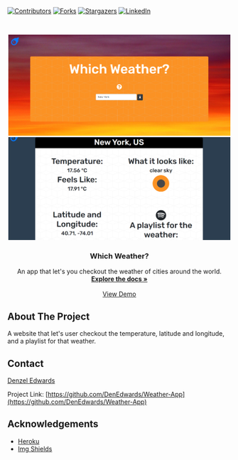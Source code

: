 [![Contributors][contributors-shield]][contributors-url]
[![Forks][forks-shield]][forks-url]
[![Stargazers][stars-shield]][stars-url]
[![LinkedIn][linkedin-shield]][linkedin-url]

<!-- PROJECT LOGO -->
<br />
<p align="center">
  <a href="https://which-weather-app.herokuapp.com">
    <img src="pictures/READMETITLE.PNG" alt="Logo" width="500" height="auto">
  </a>

  <a href="https://which-weather-app.herokuapp.com">
    <img src="pictures/READMEBODY.PNG" alt="Logo" width="500" height="auto">
  </a>


  <h3 align="center">Which Weather?</h3>

  <p align="center">
    An app that let's you checkout the weather of cities around the world.
    <br />
    <a href="https://github.com/DenEdwards/Weather-App"><strong>Explore the docs »</strong></a>
    <br />
    <br />
    <a href="https://which-weather-app.herokuapp.com/">View Demo</a>
  </p>
</p>



<!-- ABOUT THE PROJECT -->
## About The Project

A website that let's user checkout the temperature, latitude and longitude, and a playlist for that weather. 


<!-- CONTACT -->
## Contact

[Denzel Edwards](https://https://denedwards.github.io/)

Project Link: [https://github.com/DenEdwards/Weather-App](https://github.com/DenEdwards/Weather-App)

<!-- ACKNOWLEDGEMENTS -->
## Acknowledgements
* [Heroku](https://heroku.com)
* [Img Shields](https://shields.io)





<!-- MARKDOWN LINKS & IMAGES -->
<!-- https://www.markdownguide.org/basic-syntax/#reference-style-links -->
[contributors-shield]: https://img.shields.io/github/contributors/DenEdwards/Weather-App.svg?style=flat-square
[contributors-url]: https://github.com/DenEdwards/Weather-App/graphs/contributors

[forks-shield]: https://img.shields.io/github/forks/DenEdwards/Weather-App.svg?style=flat-square
[forks-url]: https://github.com/DenEdwards/Weather-App/network/members

[stars-shield]: https://img.shields.io/github/stars/DenEdwards/Weather-App.svg?style=flat-square
[stars-url]: https://github.com/DenEdwards/Weather-App/stargazers

[issues-shield]: https://img.shields.io/github/issues/DenEdwards/Weather-App
[issues-url]: https://github.com/DenEdwards/Weather-App/issues

[linkedin-shield]: https://img.shields.io/badge/-LinkedIn-black.svg?style=flat-square&logo=linkedin&colorB=555
[linkedin-url]: https://www.linkedin.com/in/denzel-edwards-093927170/
